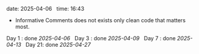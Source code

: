 date: 2025-04-06  
time: 16:43  

- Informative Comments does not exists only clean code that matters most.

Day 1 : done *2025-04-06*  
Day 3 : done *2025-04-09*  
Day 7 : done *2025-04-13*  
Day 21: done *2025-04-27*